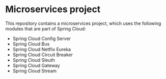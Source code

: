 # Microservices project
 
This repository contains a microservices project, which uses the following modules that are part of Spring Cloud:
 - Spring Cloud Config Server
 - Spring Cloud Bus
 - Spring Cloud Netflix Eureka
 - Spring Cloud Circuit Breaker
 - Spring Cloud Sleuth
 - Spring Cloud Gateway
 - Spring Cloud Stream
